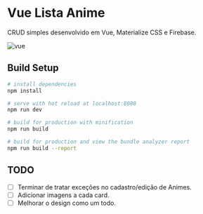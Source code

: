 # Vue Lista Anime

CRUD simples desenvolvido em Vue, Materialize CSS e Firebase.

![vue](https://user-images.githubusercontent.com/30444471/43339044-992f24fc-91ae-11e8-8832-2a7838751b60.PNG)

## Build Setup

``` bash
# install dependencies
npm install

# serve with hot reload at localhost:8080
npm run dev

# build for production with minification
npm run build

# build for production and view the bundle analyzer report
npm run build --report
```

## TODO
- [ ] Terminar de tratar exceções no cadastro/edição de Animes.
- [ ] Adicionar imagens a cada card.
- [ ] Melhorar o design como um todo.
